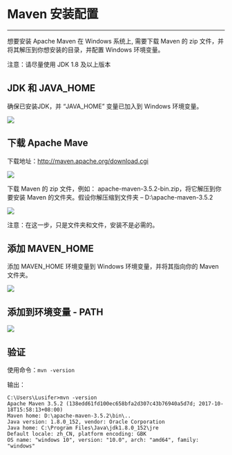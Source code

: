 # Maven 安装配置

---

想要安装 Apache Maven 在 Windows 系统上, 需要下载 Maven 的 zip 文件，并将其解压到你想安装的目录，并配置 Windows 环境变量。

注意：请尽量使用 JDK 1.8 及以上版本

## JDK 和 JAVA_HOME

确保已安装JDK，并 “JAVA_HOME” 变量已加入到 Windows 环境变量。

![](/assets/Lusifer1511451715.png)

## 下载 Apache Mave

下载地址：http://maven.apache.org/download.cgi

![](/assets/Lusifer1511451890.png)

下载 Maven 的 zip 文件，例如： apache-maven-3.5.2-bin.zip，将它解压到你要安装 Maven 的文件夹。假设你解压缩到文件夹 –  D:\apache-maven-3.5.2

![](/assets/Lusifer1511452022.png)

注意：在这一步，只是文件夹和文件，安装不是必需的。

## 添加 MAVEN_HOME

添加 MAVEN_HOME 环境变量到 Windows 环境变量，并将其指向你的 Maven 文件夹。

![](/assets/Lusifer1511452135.png)

## 添加到环境变量 - PATH

![](/assets/Lusifer1511452190.png)

## 验证

使用命令：```mvn -version```

输出：

```
C:\Users\Lusifer>mvn -version
Apache Maven 3.5.2 (138edd61fd100ec658bfa2d307c43b76940a5d7d; 2017-10-18T15:58:13+08:00)
Maven home: D:\apache-maven-3.5.2\bin\..
Java version: 1.8.0_152, vendor: Oracle Corporation
Java home: C:\Program Files\Java\jdk1.8.0_152\jre
Default locale: zh_CN, platform encoding: GBK
OS name: "windows 10", version: "10.0", arch: "amd64", family: "windows"
```